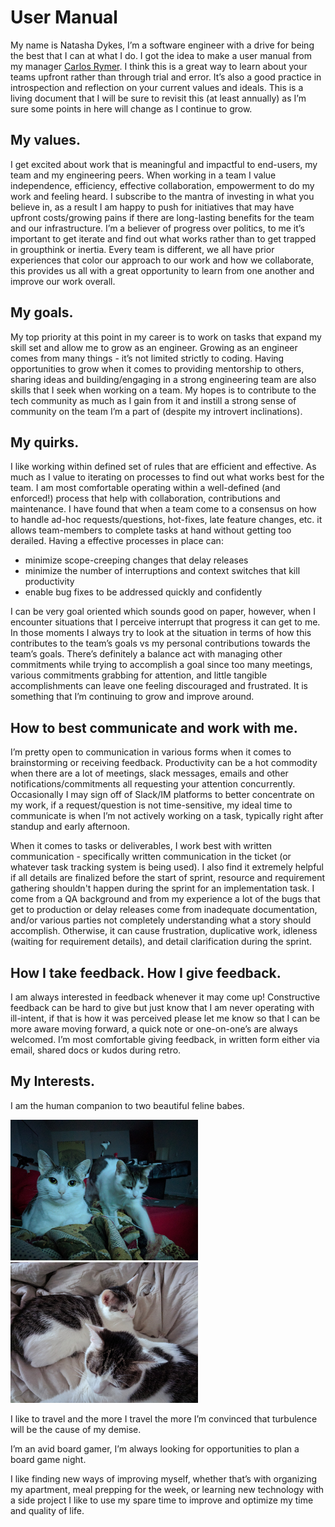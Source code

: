# User Manual
My name is Natasha Dykes, I’m a software engineer with a drive for being the best that I can at what I do. I got the idea to make a user manual from my manager [Carlos Rymer](https://github.com/carlosrymer/manager-README). I think this is a great way to learn about your teams upfront rather than through trial and error. It’s also a good practice in introspection and reflection on your current values and ideals. This is a living document that I will be sure to revisit this (at least annually) as I’m sure some points in here will change as I continue to grow.

## My values.
I get excited about work that is meaningful and impactful to end-users, my team and my engineering peers.  When working in a team I value independence, efficiency, effective collaboration, empowerment to do my work and feeling heard. I subscribe to the mantra of investing in what you believe in, as a result I am happy to push for initiatives that may have upfront costs/growing pains if there are long-lasting benefits for the team and our infrastructure. I’m a believer of progress over politics, to me it’s important to get iterate and find out what works rather than to get trapped in groupthink or inertia. Every team is different, we all have prior experiences that color our approach to our work and how we collaborate, this  provides us all with a great opportunity to learn from one another and improve our work overall.

## My goals.
My top priority at this point in my career is to work on tasks that expand my skill set and allow me to grow as an engineer. Growing as an engineer comes from many things - it’s not limited strictly to coding. Having opportunities to grow when it comes to providing mentorship to others, sharing ideas and building/engaging in a strong engineering team are also skills that I seek when working on a team. My hopes is to contribute to the tech community as much as I gain from it and instill a strong sense of community on the team I’m a part of (despite my introvert inclinations).

## My quirks.
I like working within defined set of rules that are efficient and effective. As much as I value to iterating on processes to find out what works best for the team. I am most comfortable operating within a well-defined (and enforced!) process that help with collaboration, contributions and maintenance. I have found that when a team come to a consensus on how to handle ad-hoc requests/questions, hot-fixes, late feature changes, etc. it allows team-members to complete tasks at hand without getting too derailed. Having a effective processes in place can:
* minimize scope-creeping changes that delay releases 
* minimize the number of interruptions and context switches that kill productivity
* enable bug fixes to be addressed quickly and confidently

I can be very goal oriented which sounds good on paper, however, when I encounter situations that I perceive interrupt that progress it can get to me. In those moments I always try to look at the situation in terms of how this contributes to the team’s goals vs my personal contributions towards the team’s goals. There’s definitely a balance act with managing other commitments while trying to accomplish a goal since too many meetings, various commitments grabbing for attention, and little tangible accomplishments can leave one feeling discouraged and frustrated. It is something that I’m continuing to grow and improve around.


## How to best communicate and work with me.
I’m pretty open to communication in various forms when it comes to brainstorming or receiving feedback. Productivity can be a hot commodity when there are a lot of meetings, slack messages, emails and other notifications/commitments all requesting your attention concurrently. Occasionally I may sign off of Slack/IM platforms to better concentrate on my work, if a request/question is not time-sensitive, my ideal time to communicate is when I’m not actively working on a task, typically right after standup and early afternoon. 

When it comes to tasks or deliverables, I work best with written communication - specifically written communication in the ticket (or whatever task tracking system is being used). I also find it extremely helpful if all details are finalized before the start of sprint, resource and requirement gathering shouldn't happen during the sprint for an implementation task. I come from a QA background and from my experience a lot of the bugs that get to production or delay releases come from inadequate documentation, and/or various parties not completely understanding what a story should accomplish. Otherwise, it can cause frustration, duplicative work, idleness (waiting for requirement details), and detail clarification during the sprint.

 
## How I take feedback. How I give feedback.
I am always interested in feedback whenever it may come up! Constructive feedback can be hard to give but just know that I am never operating with ill-intent, if that is how it was perceived please let me know so that I can be more aware moving forward, a quick note or one-on-one’s are always welcomed.  I’m most comfortable giving feedback, in written form either via email, shared docs or kudos during retro.


## My Interests.
I am the human companion to two beautiful feline babes.

<img src="./images/bebes.jpg" width="300px" style="padding-right:10px;"><img src="./images/bebis.jpg" width="300px">


I like to travel and the more I travel the more I’m convinced that turbulence will be the cause of my demise. 

I’m an avid board gamer, I’m always looking for opportunities to plan a board game night.

I like finding new ways of improving myself, whether that’s with organizing my apartment, meal prepping for the week, or learning new technology with a side project I like to use my spare time to improve and optimize my time and quality of life.
